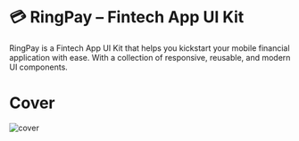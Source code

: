 # 💳 RingPay – Fintech App UI Kit

RingPay is a Fintech App UI Kit that helps you kickstart your mobile financial application with ease. With a collection of responsive, reusable, and modern UI components.
<br>
# Cover
![cover](https://github.com/user-attachments/assets/3e290ba6-e174-4158-b20e-5998fd6c5797)

